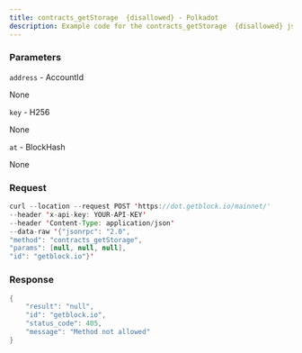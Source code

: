 ```yaml
---
title: contracts_getStorage  {disallowed} - Polkadot
description: Example code for the contracts_getStorage  {disallowed} json-rpc method. Сomplete guide on how to use contracts_getStorage  {disallowed} json-rpc in GetBlock.io Web3 documentation.
---
```


### Parameters


`address` - AccountId

None

`key` - H256

None

`at` - BlockHash

None

### Request

``` java
curl --location --request POST 'https://dot.getblock.io/mainnet/' 
--header 'x-api-key: YOUR-API-KEY' 
--header 'Content-Type: application/json' 
--data-raw '{"jsonrpc": "2.0",
"method": "contracts_getStorage",
"params": [null, null, null],
"id": "getblock.io"}'
```

###  Response

``` java
{
    "result": "null",
    "id": "getblock.io",
    "status_code": 405,
    "message": "Method not allowed"
}
```

